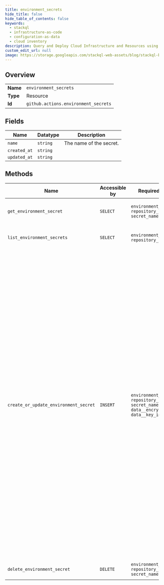 ```yaml
---
title: environment_secrets
hide_title: false
hide_table_of_contents: false
keywords:
  - stackql
  - infrastructure-as-code
  - configuration-as-data
  - cloud inventory
description: Query and Deploy Cloud Infrastructure and Resources using SQL
custom_edit_url: null
image: https://storage.googleapis.com/stackql-web-assets/blog/stackql-blog-post-featured-image.png
---
```

  
    

## Overview
<table><tbody>
<tr><td><b>Name</b></td><td><code>environment_secrets</code></td></tr>
<tr><td><b>Type</b></td><td>Resource</td></tr>
<tr><td><b>Id</b></td><td><code>github.actions.environment_secrets</code></td></tr>
</tbody></table>

## Fields
| Name | Datatype | Description |
| ---- | -------- | ----------- |
| `name` | `string` | The name of the secret. |
| `created_at` | `string` |  |
| `updated_at` | `string` |  |
## Methods
| Name | Accessible by | Required Params | Description |
| ---- | ------------- | --------------- | ----------- |
| `get_environment_secret` | `SELECT` | `environment_name, repository_id, secret_name` | Gets a single environment secret without revealing its encrypted value. You must authenticate using an access token with the `repo` scope to use this endpoint. GitHub Apps must have the `secrets` repository permission to use this endpoint. |
| `list_environment_secrets` | `SELECT` | `environment_name, repository_id` | Lists all secrets available in an environment without revealing their encrypted values. You must authenticate using an access token with the `repo` scope to use this endpoint. GitHub Apps must have the `secrets` repository permission to use this endpoint. |
| `create_or_update_environment_secret` | `INSERT` | `environment_name, repository_id, secret_name, data__encrypted_value, data__key_id` | Creates or updates an environment secret with an encrypted value. Encrypt your secret using<br />[LibSodium](https://libsodium.gitbook.io/doc/bindings_for_other_languages). You must authenticate using an access<br />token with the `repo` scope to use this endpoint. GitHub Apps must have the `secrets` repository permission to use<br />this endpoint.<br /><br />#### Example encrypting a secret using Node.js<br /><br />Encrypt your secret using the [tweetsodium](https://github.com/github/tweetsodium) library.<br /><br />```<br />const sodium = require('tweetsodium');<br /><br />const key = "base64-encoded-public-key";<br />const value = "plain-text-secret";<br /><br />// Convert the message and key to Uint8Array's (Buffer implements that interface)<br />const messageBytes = Buffer.from(value);<br />const keyBytes = Buffer.from(key, 'base64');<br /><br />// Encrypt using LibSodium.<br />const encryptedBytes = sodium.seal(messageBytes, keyBytes);<br /><br />// Base64 the encrypted secret<br />const encrypted = Buffer.from(encryptedBytes).toString('base64');<br /><br />console.log(encrypted);<br />```<br /><br /><br />#### Example encrypting a secret using Python<br /><br />Encrypt your secret using [pynacl](https://pynacl.readthedocs.io/en/latest/public/#nacl-public-sealedbox) with Python 3.<br /><br />```<br />from base64 import b64encode<br />from nacl import encoding, public<br /><br />def encrypt(public_key: str, secret_value: str) -&#x7D; str:<br />  """Encrypt a Unicode string using the public key."""<br />  public_key = public.PublicKey(public_key.encode("utf-8"), encoding.Base64Encoder())<br />  sealed_box = public.SealedBox(public_key)<br />  encrypted = sealed_box.encrypt(secret_value.encode("utf-8"))<br />  return b64encode(encrypted).decode("utf-8")<br />```<br /><br />#### Example encrypting a secret using C#<br /><br />Encrypt your secret using the [Sodium.Core](https://www.nuget.org/packages/Sodium.Core/) package.<br /><br />```<br />var secretValue = System.Text.Encoding.UTF8.GetBytes("mySecret");<br />var publicKey = Convert.FromBase64String("2Sg8iYjAxxmI2LvUXpJjkYrMxURPc8r+dB7TJyvvcCU=");<br /><br />var sealedPublicKeyBox = Sodium.SealedPublicKeyBox.Create(secretValue, publicKey);<br /><br />Console.WriteLine(Convert.ToBase64String(sealedPublicKeyBox));<br />```<br /><br />#### Example encrypting a secret using Ruby<br /><br />Encrypt your secret using the [rbnacl](https://github.com/RubyCrypto/rbnacl) gem.<br /><br />```ruby<br />require "rbnacl"<br />require "base64"<br /><br />key = Base64.decode64("+ZYvJDZMHUfBkJdyq5Zm9SKqeuBQ4sj+6sfjlH4CgG0=")<br />public_key = RbNaCl::PublicKey.new(key)<br /><br />box = RbNaCl::Boxes::Sealed.from_public_key(public_key)<br />encrypted_secret = box.encrypt("my_secret")<br /><br /># Print the base64 encoded secret<br />puts Base64.strict_encode64(encrypted_secret)<br />``` |
| `delete_environment_secret` | `DELETE` | `environment_name, repository_id, secret_name` | Deletes a secret in an environment using the secret name. You must authenticate using an access token with the `repo` scope to use this endpoint. GitHub Apps must have the `secrets` repository permission to use this endpoint. |
